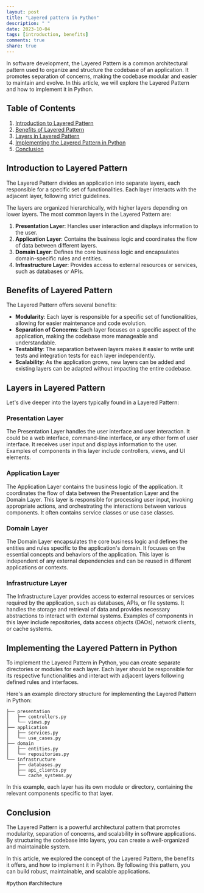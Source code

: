 ```yaml
---
layout: post
title: "Layered pattern in Python"
description: " "
date: 2023-10-04
tags: [introduction, benefits]
comments: true
share: true
---
```


In software development, the Layered Pattern is a common architectural pattern used to organize and structure the codebase of an application. It promotes separation of concerns, making the codebase modular and easier to maintain and evolve. In this article, we will explore the Layered Pattern and how to implement it in Python.

## Table of Contents

1. [Introduction to Layered Pattern](#introduction-to-layered-pattern)
2. [Benefits of Layered Pattern](#benefits-of-layered-pattern)
3. [Layers in Layered Pattern](#layers-in-layered-pattern)
4. [Implementing the Layered Pattern in Python](#implementing-the-layered-pattern-in-python)
5. [Conclusion](#conclusion)

## Introduction to Layered Pattern

The Layered Pattern divides an application into separate layers, each responsible for a specific set of functionalities. Each layer interacts with the adjacent layer, following strict guidelines.

The layers are organized hierarchically, with higher layers depending on lower layers. The most common layers in the Layered Pattern are:

1. **Presentation Layer**: Handles user interaction and displays information to the user.
2. **Application Layer**: Contains the business logic and coordinates the flow of data between different layers.
3. **Domain Layer**: Defines the core business logic and encapsulates domain-specific rules and entities.
4. **Infrastructure Layer**: Provides access to external resources or services, such as databases or APIs.

## Benefits of Layered Pattern

The Layered Pattern offers several benefits:

- **Modularity**: Each layer is responsible for a specific set of functionalities, allowing for easier maintenance and code evolution.
- **Separation of Concerns**: Each layer focuses on a specific aspect of the application, making the codebase more manageable and understandable.
- **Testability**: The separation between layers makes it easier to write unit tests and integration tests for each layer independently.
- **Scalability**: As the application grows, new layers can be added and existing layers can be adapted without impacting the entire codebase.

## Layers in Layered Pattern

Let's dive deeper into the layers typically found in a Layered Pattern:

### Presentation Layer

The Presentation Layer handles the user interface and user interaction. It could be a web interface, command-line interface, or any other form of user interface. It receives user input and displays information to the user. Examples of components in this layer include controllers, views, and UI elements.

### Application Layer

The Application Layer contains the business logic of the application. It coordinates the flow of data between the Presentation Layer and the Domain Layer. This layer is responsible for processing user input, invoking appropriate actions, and orchestrating the interactions between various components. It often contains service classes or use case classes.

### Domain Layer

The Domain Layer encapsulates the core business logic and defines the entities and rules specific to the application's domain. It focuses on the essential concepts and behaviors of the application. This layer is independent of any external dependencies and can be reused in different applications or contexts.

### Infrastructure Layer

The Infrastructure Layer provides access to external resources or services required by the application, such as databases, APIs, or file systems. It handles the storage and retrieval of data and provides necessary abstractions to interact with external systems. Examples of components in this layer include repositories, data access objects (DAOs), network clients, or cache systems.

## Implementing the Layered Pattern in Python

To implement the Layered Pattern in Python, you can create separate directories or modules for each layer. Each layer should be responsible for its respective functionalities and interact with adjacent layers following defined rules and interfaces.

Here's an example directory structure for implementing the Layered Pattern in Python:

```
├── presentation
│   ├── controllers.py
│   └── views.py
├── application
│   ├── services.py
│   └── use_cases.py
├── domain
│   ├── entities.py
│   └── repositories.py
└── infrastructure
    ├── databases.py
    ├── api_clients.py
    └── cache_systems.py
```

In this example, each layer has its own module or directory, containing the relevant components specific to that layer.

## Conclusion

The Layered Pattern is a powerful architectural pattern that promotes modularity, separation of concerns, and scalability in software applications. By structuring the codebase into layers, you can create a well-organized and maintainable system.

In this article, we explored the concept of the Layered Pattern, the benefits it offers, and how to implement it in Python. By following this pattern, you can build robust, maintainable, and scalable applications.

\#python #architecture
